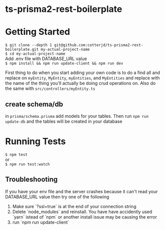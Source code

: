 # ts-prisma2-rest-boilerplate

# Getting Started
`$ git clone --depth 1 git@github.com:cotterjd/ts-prisma2-rest-boilerplate.git my-actual-project-name`<br>
`$ cd my-actual-project-name`<br>
Add .env file with DATABASE_URL value<br>
`$ npm install && npm run update-client && npm run dev`<br>

First thing to do when you start adding your own code is to do a find all and replace on `myEntity`, `MyEntity`, `myEntities`, and `MyEntities` and replace with the name of the thing you'll actually be doing crud operations on. Also do the same with `src/controllers/myEntity.ts`

## create schema/db
in `prisma/schema.prisma` add models for your tables. Then run `npm run update-db` and the tables will be created in your database

# Running Tests
`$ npm test`<br>
or <br>
`$ npm run test:watch`<br>

## Troubleshooting

If you have your env file and the server crashes because it can't read your DATABASE_URL value then try one of the following
<ol>
  <li>Make sure `?ssl=true` is at the end of your connection string</li>
  <li>Delete `node_modules` and reinstall. You have have accidently used `yarn` istead of `npm` or another install issue may be causing the error</li>
  <li>run `npm run update-client`</li>
</ol>
